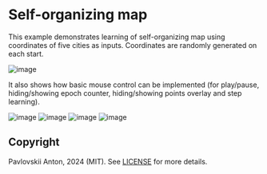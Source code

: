 # Self-organizing map

This example demonstrates learning of self-organizing map using coordinates of five cities as inputs. Coordinates are randomly generated on each start.

![image](https://github.com/anton2920/imgo/assets/30488779/15144d9f-79b8-4507-9896-ed14f5ac2edd)

It also shows how basic mouse control can be implemented (for play/pause, hiding/showing epoch counter, hiding/showing points overlay and step learning).

![image](https://github.com/anton2920/imgo/assets/30488779/b36a2a6a-8da3-406a-a289-80979922416a)
![image](https://github.com/anton2920/imgo/assets/30488779/40fd8b05-1e12-4b6c-9786-9512445ca117)
![image](https://github.com/anton2920/imgo/assets/30488779/95c069c8-8c3d-4c7c-bf17-64368fe154ec)
![image](https://github.com/anton2920/imgo/assets/30488779/36bf8631-2da5-4b3a-b0ab-86cd57200fe3)

## Copyright

Pavlovskii Anton, 2024 (MIT). See [LICENSE](../LICENSE) for more details.
